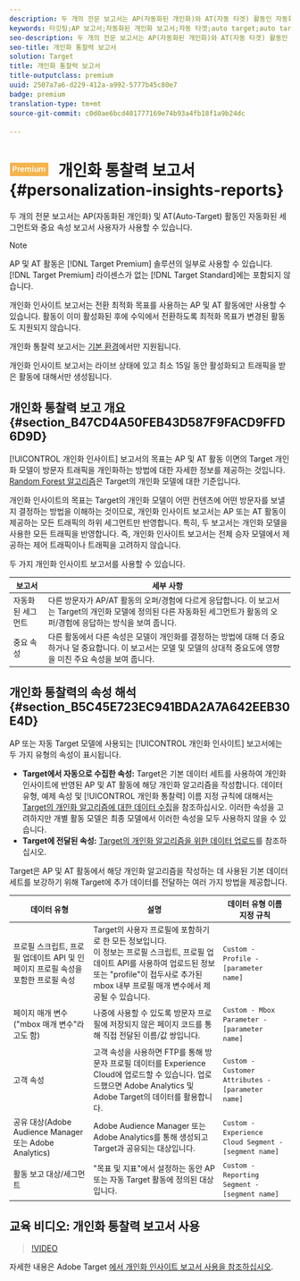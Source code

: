 ```yaml
---
description: 두 개의 전문 보고서는 AP(자동화된 개인화)와 AT(자동 타겟) 활동인 자동화된 세그먼트와 중요 속성 보고서의 사용자가 사용할 수 있습니다.
keywords: 타깃팅;AP 보고서;자동화된 개인화 보고서;자동 타겟;auto target;auto target 보고서;자동 타겟 보고서;개인화;통찰력;자동화된 세그먼트;faq;자주 묻는 질문;중요 속성
seo-description: 두 개의 전문 보고서는 AP(자동화된 개인화)와 AT(자동 타겟) 활동인 자동화된 세그먼트와 중요 속성 보고서의 사용자가 사용할 수 있습니다.
seo-title: 개인화 통찰력 보고서
solution: Target
title: 개인화 통찰력 보고서
title-outputclass: premium
uuid: 2507a7a6-d229-412a-a992-5777b45c80e7
badge: premium
translation-type: tm+mt
source-git-commit: c0d0ae6bcd401777169e74b93a4fb18f1a9b24dc

---
```



# ![PREMIUM](/help/assets/premium.png) 개인화 통찰력 보고서{#personalization-insights-reports}

두 개의 전문 보고서는 AP(자동화된 개인화) 및 AT(Auto-Target) 활동인 자동화된 세그먼트와 중요 속성 보고서 사용자가 사용할 수 있습니다.

>[!NOTE]
>
>AP 및 AT 활동은 [!DNL Target Premium] 솔루션의 일부로 사용할 수 있습니다. [!DNL Target Premium] 라이센스가 없는 [!DNL Target Standard]에는 포함되지 않습니다.
>
>개인화 인사이트 보고서는 전환 최적화 목표를 사용하는 AP 및 AT 활동에만 사용할 수 있습니다. 활동이 이미 활성화된 후에 수익에서 전환하도록 최적화 목표가 변경된 활동도 지원되지 않습니다.
>
>개인화 통찰력 보고서는 [기본 환경](../../administrating-target/hosts.md)에서만 지원됩니다.
>
>개인화 인사이트 보고서는 라이브 상태에 있고 최소 15일 동안 활성화되고 트래픽을 받은 활동에 대해서만 생성됩니다.

## 개인화 통찰력 보고 개요 {#section_B47CD4A50FEB43D587F9FACD9FFD6D9D}

[!UICONTROL 개인화 인사이트] 보고서의 목표는 AP 및 AT 활동 이면의 Target 개인화 모델이 방문자 트래픽을 개인화하는 방법에 대한 자세한 정보를 제공하는 것입니다. [Random Forest 알고리즘](/help/c-activities/t-automated-personalization/algo-random-forest.md)은 Target의 개인화 모델에 대한 기준입니다.

개인화 인사이트의 목표는 Target의 개인화 모델이 어떤 컨텐츠에 어떤 방문자를 보낼지 결정하는 방법을 이해하는 것이므로, 개인화 인사이트 보고서는 AP 또는 AT 활동이 제공하는 모든 트래픽의 하위 세그먼트만 반영합니다. 특히, 두 보고서는 개인화 모델을 사용한 모든 트래픽을 반영합니다. 즉, 개인화 인사이트 보고서는 전체 승자 모델에서 제공하는 제어 트래픽이나 트래픽을 고려하지 않습니다.

두 가지 개인화 인사이트 보고서를 사용할 수 있습니다.

| 보고서 | 세부 사항 |
|--- |--- |
| 자동화된 세그먼트 | 다른 방문자가 AP/AT 활동의 오퍼/경험에 다르게 응답합니다. 이 보고서는 Target의 개인화 모델에 정의된 다른 자동화된 세그먼트가 활동의 오퍼/경험에 응답하는 방식을 보여 줍니다. |
| 중요 속성 | 다른 활동에서 다른 속성은 모델이 개인화를 결정하는 방법에 대해 더 중요하거나 덜 중요합니다. 이 보고서는 모델 및 모델의 상대적 중요도에 영향을 미친 주요 속성을 보여 줍니다. |

## 개인화 통찰력의 속성 해석 {#section_B5C45E723EC941BDA2A7A642EEB30E4D}

AP 또는 자동 Target 모델에 사용되는 [!UICONTROL 개인화 인사이트] 보고서에는 두 가지 유형의 속성이 표시됩니다.

* **Target에서 자동으로 수집한 속성:** Target은 기본 데이터 세트를 사용하여 개인화 인사이트에 반영된 AP 및 AT 활동에 해당 개인화 알고리즘을 작성합니다. 데이터 유형, 예제 속성 및 [!UICONTROL 개인화 통찰력] 이름 지정 규칙에 대해서는 [Target의 개인화 알고리즘에 대한 데이터 수집](../../c-activities/t-automated-personalization/ap-data.md#reference_255BD3DE7AD04DC9B766E0BC78961058)을 참조하십시오. 이러한 속성을 고려하지만 개별 활동 모델은 최종 모델에서 이러한 속성을 모두 사용하지 않을 수 있습니다.
* **Target에 전달된 속성:** [Target의 개인화 알고리즘을 위한 데이터 업로드](../../c-activities/t-automated-personalization/uploading-data-for-the-target-personalization-algorithms.md#concept_85EA505B37E54514A1C8AB91553FEED6)를 참조하십시오.

Target은 AP 및 AT 활동에서 해당 개인화 알고리즘을 작성하는 데 사용된 기본 데이터 세트를 보강하기 위해 Target에 추가 데이터를 전달하는 여러 가지 방법을 제공합니다.

| 데이터 유형 | 설명 | 데이터 유형 이름 지정 규칙 |
|--- |--- |--- |
| 프로필 스크립트, 프로필 업데이트 API 및 인페이지 프로필 속성을 포함한 프로필 속성 | Target의 사용자 프로필에 포함하기로 한 모든 정보입니다.<br>이 정보는 프로필 스크립트, 프로필 업데이트 API를 사용하여 업로드된 정보 또는 "profile"이 접두사로 추가된 mbox 내부 프로필 매개 변수에서 제공될 수 있습니다. | `Custom - Profile - [parameter name]` |
| 페이지 매개 변수("mbox 매개 변수"라고도 함) | 나중에 사용할 수 있도록 방문자 프로필에 저장되지 않은 페이지 코드를 통해 직접 전달된 이름/값 쌍입니다. | `Custom - Mbox Parameter - [parameter name]` |
| 고객 속성 | 고객 속성을 사용하면 FTP를 통해 방문자 프로필 데이터를 Experience Cloud에 업로드할 수 있습니다. 업로드했으면 Adobe Analytics 및 Adobe Target의 데이터를 활용합니다. | `Custom - Customer Attributes - [parameter name]` |
| 공유 대상(Adobe Audience Manager 또는 Adobe Analytics) | Adobe Audience Manager 또는 Adobe Analytics를 통해 생성되고 Target과 공유되는 대상입니다. | `Custom - Experience Cloud Segment - [segment name]` |
| 활동 보고 대상/세그먼트 | "목표 및 지표"에서 설정하는 동안 AP 또는 자동 Target 활동에 정의된 대상입니다. | `Custom - Reporting Segment - [segment name]` |

## 교육 비디오: 개인화 통찰력 보고서 사용

>[!VIDEO](https://video.tv.adobe.com/v/25601/?captions=kor)

자세한 내용은 Adobe Target [에서 개인화 인사이트 보고서 사용을 참조하십시오](https://helpx.adobe.com/target/kt/using/personalization-insights-report-feature-video-use.html).
